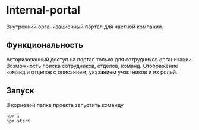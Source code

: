 # Internal-portal

Внутренний организационный портал для частной компании.

Функциональность
-----------

Авторизованный доступ на портал только для сотрудников организации. Возможность поиска сотрудников, отделов, команд. Отображение команд и отделов с описанием, указанием участников и их ролей.

Запуск
-----------
В корневой папке проекта запустить команду

```
npm i
npm start
